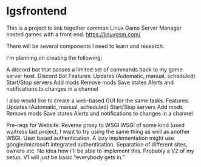 # lgsfrontend
This is a project to link together common Linux Game Server Manager hosted games with a front end. https://linuxgsm.com/

There will be several components I need to learn and research.

I'm planning on creating the following:

A discord bot that passes a limited set of commands back to my game server host.
Discord Bot Features:
      Updates (Automatic, manual, scheduled)
      Start/Stop servers
      Add mods
      Remove mods
      Save states
      Alerts and notifications to changes in a channel


I also would like to create a web-based GUI for the same tasks.
Features:
      Updates (Automatic, manual, scheduled)
      Start/Stop servers
      Add mods
      Remove mods
      Save states
      Alerts and notifications to changes in a channel

Pre-reqs for Website:
Reverse proxy to WSGI
WSGI of some kind (used waitress last project, I want to try using the same thing as well as another WSGI.
User based authentication. A lazy implementation might use google/microsoft integrated authentication. 
Separation of different sites, owners etc. No idea how i'll be able to implement this. Probably a V2 of my setup. V1 will just be basic "everybody gets in." 
